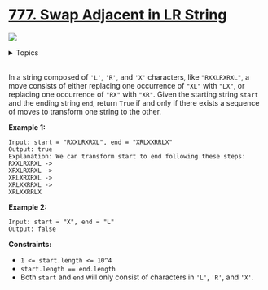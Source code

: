 # [777. Swap Adjacent in LR String](https://leetcode.cn/problems/swap-adjacent-in-lr-string/)

![](https://img.shields.io/badge/Difficulty-Medium-F8AF40.svg)

<details>
<summary>Topics</summary>

* [`Two Pointers`](https://leetcode.com/tag/two-pointers/)
* [`String`](https://leetcode.com/tag/string/)

</details>
<br />

In a string composed of `'L'`, `'R'`, and `'X'` characters, like `"RXXLRXRXL"`, a move consists of either replacing one occurrence of `"XL"` with `"LX"`, or replacing one occurrence of `"RX"` with `"XR"`. Given the starting string `start` and the ending string `end`, return `True` if and only if there exists a sequence of moves to transform one string to the other.

**Example 1:**

    Input: start = "RXXLRXRXL", end = "XRLXXRRLX"
    Output: true
    Explanation: We can transform start to end following these steps:
    RXXLRXRXL ->
    XRXLRXRXL ->
    XRLXRXRXL ->
    XRLXXRRXL ->
    XRLXXRRLX

**Example 2:**

    Input: start = "X", end = "L"
    Output: false

**Constraints:**

 + `1 <= start.length <= 10^4`
 + `start.length == end.length`
 + Both `start` and `end` will only consist of characters in `'L'`, `'R'`, and `'X'`.

